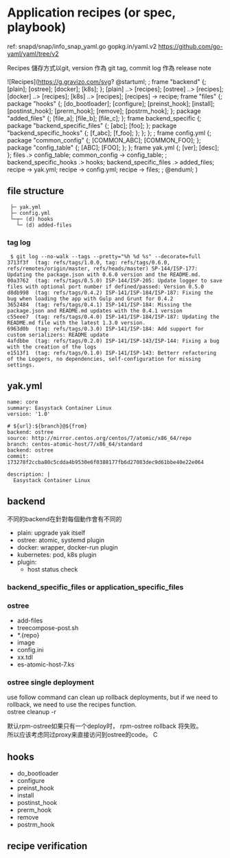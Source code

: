 # Application recipes (or spec, playbook)

ref: snapd/snap/info_snap_yaml.go
gopkg.in/yaml.v2
https://github.com/go-yaml/yaml/tree/v2

Recipes 儲存方式以git, version 作為 git tag, commit log 作為 release note

![Recipes](https://g.gravizo.com/svg?
  @startuml;
  ;
  frame "backend" {;
    [plain];
    [ostree];
    [docker];
    [k8s];
  };
  [plain] ..> [recipes];
  [ostree] ..> [recipes];
  [docker] ..> [recipes];
  [k8s] ..> [recipes];
  [recipes] -> recipe;
  frame "files" {;
    package "hooks" {;
      [do_bootloader];
      [configure];
      [preinst_hook];
      [install];
      [postinst_hook];
      [prerm_hook];
      [remove];
      [postrm_hook];
    };
    package "added_files" {;
      [file_a];
      [file_b];
      [file_c];
    };
    frame backend_specific {;
      package "backend_specific_files" {;
        [abc];
        [foo];
      };
      package "backend_specific_hooks" {;
        [f_abc];
        [f_foo];
      };
    };
  };
  ; 
  frame config.yml {;
    package "common_config" {;
      [COMMON_ABC];
      [COMMON_FOO];
    };
    package "config_table" {;
      [ABC];
      [FOO];
    };
  };
  frame yak.yml {;
    [ver];
    [desc];
  };
  files .> config_table;
  common_config -> config_table;
  ;
  backend_specific_hooks .> hooks;
  backend_specific_files .> added_files;
  recipe -> yak.yml;
  recipe -> config.yml;
  recipe -> files;
  ;
  @enduml;
)

## file structure
```
 ├─ yak.yml
 ├─ config.yml
 └─┬─ (d) hooks
   └─ (d) added-files
```

### tag log
```
 $ git log --no-walk --tags --pretty="%h %d %s" --decorate=full
3713f3f  (tag: refs/tags/1.0.0, tag: refs/tags/0.6.0, refs/remotes/origin/master, refs/heads/master) SP-144/ISP-177: Updating the package.json with 0.6.0 version and the README.md.
00a3762  (tag: refs/tags/0.5.0) ISP-144/ISP-205: Update logger to save files with optional port number if defined/passed: Version 0.5.0
d8db998  (tag: refs/tags/0.4.2) ISP-141/ISP-184/ISP-187: Fixing the bug when loading the app with Gulp and Grunt for 0.4.2
3652484  (tag: refs/tags/0.4.1) ISP-141/ISP-184: Missing the package.json and README.md updates with the 0.4.1 version
c55eee7  (tag: refs/tags/0.4.0) ISP-141/ISP-184/ISP-187: Updating the README.md file with the latest 1.3.0 version.
6963d0b  (tag: refs/tags/0.3.0) ISP-141/ISP-184: Add support for custom serializers: README update
4afdbbe  (tag: refs/tags/0.2.0) ISP-141/ISP-143/ISP-144: Fixing a bug with the creation of the logs
e1513f1  (tag: refs/tags/0.1.0) ISP-141/ISP-143: Betterr refactoring of the Loggers, no dependencies, self-configuration for missing settings.
```

## yak.yml
```
name: core
summary: Easystack Container Linux
version: '1.0'

# ${url}:${branch}@${from}
backend: ostree
source: http://mirror.centos.org/centos/7/atomic/x86_64/repo
branch: centos-atomic-host/7/x86_64/standard
backend: ostree
commit: 173278f2ccba80c5cdda4b9530e6f0388177fb6d27083dec9d61bbe40e22e064

description: |
  Easystack Container Linux
```
## backend
不同的backend在針對每個動作會有不同的
 - plain: upgrade yak itself
 - ostree: atomic, systemd plugin
 - docker: wrapper, docker-run plugin
 - kubernetes: pod, k8s plugin
- plugin:
  - host status check

### backend_specific_files or application_specific_files

### ostree
 * add-files
 * treecompose-post.sh
 * *.{repo}
 * image
  * config.ini
  * xx.tdl
  * es-atomic-host-7.ks

### ostree single deployment
use follow command can clean up rollback deployments, but if we need to rollback, we
need to use the recipes function.  
  ostree cleanup -r 

默认rpm-ostree如果只有一个deploy时， rpm-ostree rollback 将失败。  
所以应该考虑同过proxy来直接访问到ostree的code。 C   


## hooks
   - do_bootloader
   - configure
   - preinst_hook
   - install
   - postinst_hook
   - prerm_hook
   - remove
   - postrm_hook

## recipe verification
